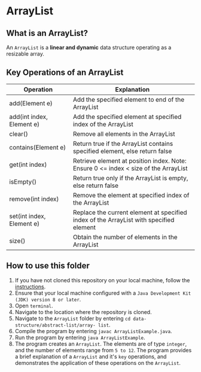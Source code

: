 # ArrayList

## What is an ArrayList?
An `ArrayList` is a **linear and dynamic** data structure operating as a resizable array.

## Key Operations of an ArrayList
Operation                | Explanation
-------------------------| --------------------------------------------------------------------------------------------------------------
add(Element e)           | Add the specified element to end of the ArrayList
add(int index, Element e)| Add the specified element at specified index of the ArrayList
clear()                  | Remove all elements in the ArrayList
contains(Element e)      | Return true if the ArrayList contains specified element, else return false
get(int index)           | Retrieve element at position index. Note: Ensure 0 <= index < size of the ArrayList
isEmpty()                | Return true only if the ArrayList is empty, else return false
remove(int index)        | Remove the element at specified index of the ArrayList
set(int index, Element e)| Replace the current element at specified index of the ArrayList with specified element
size()                   | Obtain the number of elements in the ArrayList

## How to use this folder
1. If you have not cloned this repository on your local machine, follow the [instructions](https://github.com/shumarb/learning#how-to-use-this-repository).
2. Ensure that your local machine configured with a `Java Development Kit (JDK) version 8 or later`.
3. Open `terminal`.
4. Navigate to the location where the repository is cloned.
5. Navigate to the `ArrayList` folder by entering `cd data-structure/abstract-list/array-
list`.
6. Compile the program by entering `javac ArrayListExample.java`.
7. Run the program by entering `java ArrayListExample`.
8. The program creates an `ArrayList`. The elements are of type `integer`, and the number of elements range from `5 to 12`. The program provides a brief explanation of a `ArrayList` and it's `key` operations, and demonstrates the application of these operations on the `ArrayList`.
